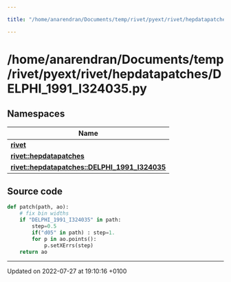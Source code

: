 ```yaml
---

title: "/home/anarendran/Documents/temp/rivet/pyext/rivet/hepdatapatches/DELPHI_1991_I324035.py"

---
```


# /home/anarendran/Documents/temp/rivet/pyext/rivet/hepdatapatches/DELPHI_1991_I324035.py



## Namespaces

| Name           |
| -------------- |
| **[rivet](http://example.org/namespaces/namespacerivet/)**  |
| **[rivet::hepdatapatches](http://example.org/namespaces/namespacerivet_1_1hepdatapatches/)**  |
| **[rivet::hepdatapatches::DELPHI_1991_I324035](http://example.org/namespaces/namespacerivet_1_1hepdatapatches_1_1delphi__1991__i324035/)**  |




## Source code

```python
def patch(path, ao):
    # fix bin widths
    if "DELPHI_1991_I324035" in path:
        step=0.5
        if("d05" in path) : step=1.
        for p in ao.points():
            p.setXErrs(step)
    return ao
```


-------------------------------

Updated on 2022-07-27 at 19:10:16 +0100
